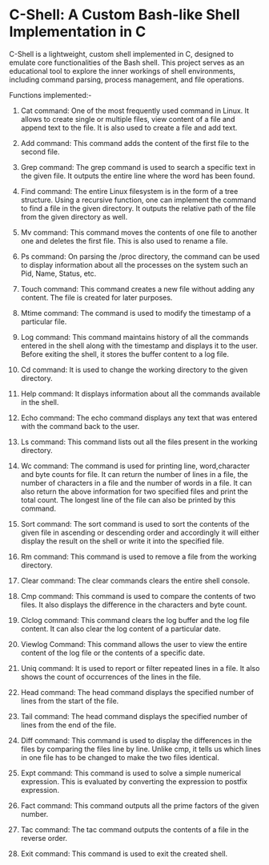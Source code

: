 # C-Shell: A Custom Bash-like Shell Implementation in C
C-Shell is a lightweight, custom shell implemented in C, designed to emulate core functionalities of the Bash shell. This project serves as an educational tool to explore the inner workings of shell environments, including command parsing, process management, and file operations.

Functions implemented:-

1. Cat command: One of the most frequently used command in Linux. It allows to create
single or multiple files, view content of a file and append text to the file. It is also used to create
a file and add text.

2. Add command: This command adds the content of the first file to the second file.

3. Grep command: The grep command is used to search a specific text in the given file. It
outputs the entire line where the word has been found.

4. Find command: The entire Linux filesystem is in the form of a tree structure. Using a
recursive function, one can implement the command to find a file in the given directory. It
outputs the relative path of the file from the given directory as well.

5. Mv command: This command moves the contents of one file to another one and deletes
the first file. This is also used to rename a file.

6. Ps command: On parsing the /proc directory, the command can be used to display
information about all the processes on the system such an Pid, Name, Status, etc.

7. Touch command: This command creates a new file without adding any content. The file
is created for later purposes.

8. Mtime command: The command is used to modify the timestamp of a particular file.

9. Log command: This command maintains history of all the commands entered in the
shell along with the timestamp and displays it to the user. Before exiting the shell, it stores the
buffer content to a log file.

10. Cd command: It is used to change the working directory to the given directory.

11. Help command: It displays information about all the commands available in the shell.

12. Echo command: The echo command displays any text that was entered with the command
back to the user.

13. Ls command: This command lists out all the files present in the working directory.

14. Wc command: The command is used for printing line, word,character and byte counts for
file. It can return the number of lines in a file, the number of characters in a file and the number
of words in a file. It can also return the above information for two specified files and print the
total count. The longest line of the file can also be printed by this command.

15. Sort command: The sort command is used to sort the contents of the given file in ascending
or descending order and accordingly it will either display the result on the shell or write it into
the specified file.

16. Rm command: This command is used to remove a file from the working directory.

17. Clear command: The clear commands clears the entire shell console.

18. Cmp command: This command is used to compare the contents of two files. It also displays
the difference in the characters and byte count.

19. Clclog command: This command clears the log buffer and the log file content. It can also
clear the log content of a particular date.

20. Viewlog Command: This command allows the user to view the entire content of the log file
or the contents of a specific date.

21. Uniq command: It is used to report or filter repeated lines in a file. It also shows the count
of occurrences of the lines in the file.

22. Head command: The head command displays the specified number of lines from the start
of the file.

23. Tail command: The head command displays the specified number of lines from the end of
the file.

24. Diff command: This command is used to display the differences in the files by comparing
the files line by line. Unlike cmp, it tells us which lines in one file has to be changed to make the
two files identical.

25. Expt command: This command is used to solve a simple numerical expression. This is
evaluated by converting the expression to postfix expression.

26. Fact command: This command outputs all the prime factors of the given number.

27. Tac command: The tac command outputs the contents of a file in the reverse order.

28. Exit command: This command is used to exit the created shell.
